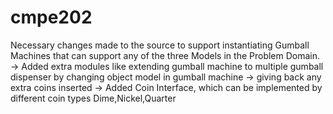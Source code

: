 
# cmpe202

 Necessary changes made to the source to support instantiating Gumball Machines that can support any of the three Models in the Problem Domain.
-> Added extra modules like extending gumball machine to multiple gumball dispenser by changing object model in gumball machine 
->  giving back any extra coins inserted
-> Added Coin Interface, which can be implemented by different coin types Dime,Nickel,Quarter
